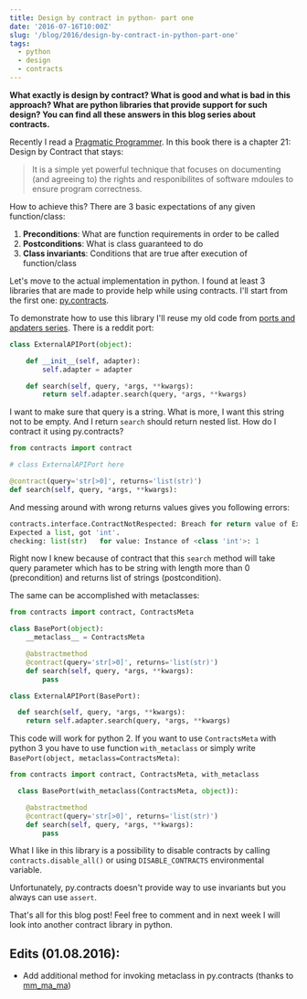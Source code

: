 ```yaml
---
title: Design by contract in python- part one
date: '2016-07-16T10:00Z'
slug: '/blog/2016/design-by-contract-in-python-part-one'
tags:
  - python
  - design
  - contracts
---
```


**What exactly is design by contract? What is good and what is bad in
this approach? What are python libraries that provide support for such
design? You can find all these answers in this blog series about
contracts.**

Recently I read a [Pragmatic
Programmer](https://pragprog.com/book/tpp/the-pragmatic-programmer). In
this book there is a chapter 21: Design by Contract that stays:

> It is a simple yet powerful technique that focuses on documenting (and
> agreeing to) the rights and responibilites of software mdoules to
> ensure program correctness.

How to achieve this? There are 3 basic expectations of any given
function/class:

1.  **Preconditions**: What are function requirements in order to be
    called
2.  **Postconditions**: What is class guaranteed to do
3.  **Class invariants**: Conditions that are true after execution of
    function/class

Let's move to the actual implementation in python. I found at least 3
libraries that are made to provide help while using contracts. I'll
start from the first one:
[py.contracts](https://pypi.python.org/pypi/PyContracts).

To demonstrate how to use this library I'll reuse my old code from
[ports and apdaters
series](http://krzysztofzuraw.com/blog/2016/ports-and-adapters-in-python-part-three.html).
There is a reddit port:

```python
class ExternalAPIPort(object):

    def __init__(self, adapter):
        self.adapter = adapter

    def search(self, query, *args, **kwargs):
        return self.adapter.search(query, *args, **kwargs)
```

I want to make sure that query is a string. What is more, I want this
string not to be empty. And I return `search` should return nested list.
How do I contract it using py.contracts?

```python
from contracts import contract

# class ExternalAPIPort here

@contract(query='str[>0]', returns='list(str)')
def search(self, query, *args, **kwargs):
```

And messing around with wrong returns values gives you following errors:

```python
contracts.interface.ContractNotRespected: Breach for return value of ExternalAPIPort:search().
Expected a list, got 'int'.
checking: list(str)   for value: Instance of <class 'int'>: 1
```

Right now I knew because of contract that this `search` method will take
query parameter which has to be string with length more than 0
(precondition) and returns list of strings (postcondition).

The same can be accomplished with metaclasses:

```python
from contracts import contract, ContractsMeta

class BasePort(object):
    __metaclass__ = ContractsMeta

    @abstractmethod
    @contract(query='str[>0]', returns='list(str)')
    def search(self, query, *args, **kwargs):
        pass

class ExternalAPIPort(BasePort):

  def search(self, query, *args, **kwargs):
    return self.adapter.search(query, *args, **kwargs)
```

This code will work for python 2. If you want to use `ContractsMeta`
with python 3 you have to use function `with_metaclass` or simply write
`BasePort(object, metaclass=ContractsMeta)`:

```python
from contracts import contract, ContractsMeta, with_metaclass

  class BasePort(with_metaclass(ContractsMeta, object)):

    @abstractmethod
    @contract(query='str[>0]', returns='list(str)')
    def search(self, query, *args, **kwargs):
        pass
```

What I like in this library is a possibility to disable contracts by
calling `contracts.disable_all()` or using `DISABLE_CONTRACTS`
environmental variable.

Unfortunately, py.contracts doesn't provide way to use invariants but
you always can use `assert`.

That's all for this blog post! Feel free to comment and in next week I
will look into another contract library in python.

## Edits (01.08.2016):

- Add additional method for invoking metaclass in py.contracts (thanks
  to [mm_ma_ma](https://www.reddit.com/user/mm_ma_ma))
